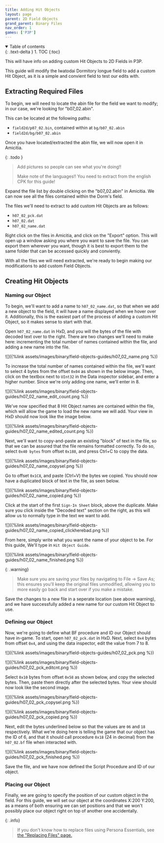 ```yaml
---
title: Adding Hit Objects
layout: page
parent: 2D Field Objects
grand_parent: Binary Files
nav_order: 1
games: ['P3P']
---
```

<details open markdown="block">
  <summary>
    Table of contents
  </summary>
  {: .text-delta }
1. TOC
{:toc}
</details>

This will have info on adding custom Hit Objects to 2D Fields in P3P.

This guide will modify the Iwatodai Dormitory longue field to add a custom Hit Object, as it is a simple and convient field to test our edits with.

## Extracting Required Files

To begin, we will need to locate the abin file for the field we want to modify; in our case, we're looking for "b07_02.abin".

This can be located at the following paths:

* `field2d/p07_02.bin`, contained within at `bg/b07_02.abin`
* `field2d/bg/b07_02.abin`

Once you have located/extracted the abin file, we will now open it in Amicitia.

{: .todo }
> Add pictures so people can see what you're doing!!
>
> Make note of the languages!! You need to extract from the english CPK for this guide!

Expand the file list by double clicking on the "b07_02.abin" in Amicitia. We can now see all the files contained within the Dorm's field.

The files we'll need to extract to add custom Hit Objects are as follows:

* `h07_02_pck.dat`
* `h07_02.dat`
* `h07_02_name.dat`

Right click on the files in Amicitia, and click on the "Export" option. This will open up a window asking you where you want to save the file. You can export them wherever you want, though it is best to export them to the same folder that can be accessed quickly and conviently.

With all the files we will need extracted, we're ready to begin making our modifications to add custom Field Objects.

## Creating Hit Objects

### Naming our Object

To begin, we'll want to add a name to `h07_02_name.dat`, so that when we add a new object to the field, it will have a name displayed when we hover over it. Additionally, this is the easiest part of the process of adding a custom Hit Object, so it makes sense to start with that.

Open `h07_02_name.dat` in HxD, and you will the bytes of the file with decoded text over to the right. There are two changes we'll need to make here: incrementing the total number of names contained within the file, and adding a new name into the file.

![]({%link assets/images/binary/field-objects-guides/h07_02_name.png %})

To increase the total number of names contained within the file, we'll want to select 4 bytes from the offset `0x04` as shown in the below image. Then, click on the textbox next to `UInt32` in the Data inspector sidebar, and enter a higher number. Since we're only adding one name, we'll enter in 8.

![]({%link assets/images/binary/field-objects-guides/h07_02_name_edit_count.png %})

We've now specified that 8 Hit Object names are contained within the file, which will allow the game to load the new name we will add. Your view in HxD should now look like the image below.

![]({%link assets/images/binary/field-objects-guides/h07_02_name_edited_count.png %})

Next, we'll want to copy-and-paste an existing "block" of text in the file, so that we can be assured that the file remains formatted correctly. To do so, select `0x40 bytes` from offset `0x188`, and press Ctrl+C to copy the data.

![]({%link assets/images/binary/field-objects-guides/h07_02_name_copysel.png %})

Go to offset `0x1C8`, and paste (Ctrl+V) the bytes we copied. You should now have a duplicated block of text in the file, as seen below.

![]({%link assets/images/binary/field-objects-guides/h07_02_name_copied.png %})

Click at the start of the first `Sign-In Sheet` block, above the duplicate. Make sure you click inside the "Decoded text" section on the right, as this will allow us to normally type in the text we want to add.

![]({%link assets/images/binary/field-objects-guides/h07_02_name_copied_clickherebad.png %})

From here, simply write what you want the name of your object to be. For this guide, We'll type in `Hit Object Guide`.

![]({%link assets/images/binary/field-objects-guides/h07_02_name_finished.png %})

{: .warning}
> Make sure you are saving your files by navigating to File -> Save As; this ensures you'll keep the original files unmodified, allowing you to more easily go back and start over if you make a mistake.

Save the changes to a new file in a seperate location (see above warning), and we have successfully added a new name for our custom Hit Object to use.

### Defining our Object

Now, we're going to define what BF procedure and ID our Object should have in-game. To start, open `h07_02_pck.dat` in HxD. Next, select `0x4` bytes from offset `0x4`, and using the data inspector, edit the value from 7 to 8.

![]({%link assets/images/binary/field-objects-guides/h07_02_pck.png %})

![]({%link assets/images/binary/field-objects-guides/h07_02_pck_editcnt.png %})

Select `0x10` bytes from offset `0x58` as shown below, and copy the selected bytes. Then, paste them directly after the selected bytes. Your view should now look like the second image.

![]({%link assets/images/binary/field-objects-guides/h07_02_pck_copysel.png %})

![]({%link assets/images/binary/field-objects-guides/h07_02_pck_copied.png %})

Next, edit the bytes underlined below so that the values are `06` and `18` respectively. What we're doing here is telling the game that our object has the ID of 6, and that it should call procedure `0x18` (24 in decimal) from the `h07_02.bf` file when interacted with.

![]({%link assets/images/binary/field-objects-guides/h07_02_pck_finished.png %})

Save the file, and we have now defined the Script Procedure and ID of our object.

### Placing our Object

Finally, we are going to specify the position of our custom object in the field. For this guide, we will set our object at the coordinates X:200 Y:200, as a means of both ensuring we can set positions and that we won't possibly place our object right on top of another one accidentally.



{: .info}
> If you don't know how to replace files using Persona Essentials, see [the "Replacing Files" page.](/persona-modding-docs/getting-started/replacing-files)
